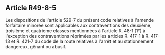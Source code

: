 Article R49-8-5
----
Les dispositions de l'article 529-7 du présent code relatives à l'amende
forfaitaire minorée sont applicables aux contraventions des deuxième, troisième
et quatrième classes mentionnées à l'article R. 48-1 (1°) à l'exception des
contraventions réprimées par les articles R. 417-1 à R. 417-13 et R. 421-7 du
code de la route relatives à l'arrêt et au stationnement dangereux, gênant ou
abusif.
